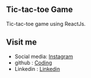 ## Tic-tac-toe Game

Tic-tac-toe game using ReactJs.




## Visit me
  * Social media: [Instagram](https://www.instagram.com/mahesh__nama)
  * github      : [Coding](https://github.com/maheshnama098)
  * Linkedin    : [Linkedin](https://www.linkedin.com/in/mahesh-nama-3b7b1979/)
  
